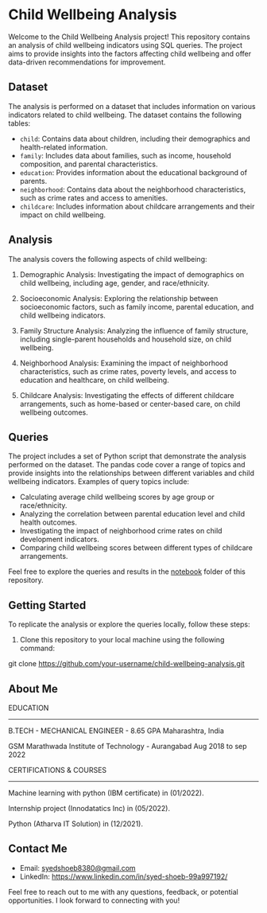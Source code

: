 # Child Wellbeing Analysis

Welcome to the Child Wellbeing Analysis project! This repository contains an analysis of child wellbeing indicators using SQL queries. The project aims to provide insights into the factors affecting child wellbeing and offer data-driven recommendations for improvement.

## Dataset

The analysis is performed on a dataset that includes information on various indicators related to child wellbeing. The dataset contains the following tables:

- `child`: Contains data about children, including their demographics and health-related information.
- `family`: Includes data about families, such as income, household composition, and parental characteristics.
- `education`: Provides information about the educational background of parents.
- `neighborhood`: Contains data about the neighborhood characteristics, such as crime rates and access to amenities.
- `childcare`: Includes information about childcare arrangements and their impact on child wellbeing.

## Analysis

The analysis covers the following aspects of child wellbeing:

1. Demographic Analysis: Investigating the impact of demographics on child wellbeing, including age, gender, and race/ethnicity.

2. Socioeconomic Analysis: Exploring the relationship between socioeconomic factors, such as family income, parental education, and child wellbeing indicators.

3. Family Structure Analysis: Analyzing the influence of family structure, including single-parent households and household size, on child wellbeing.

4. Neighborhood Analysis: Examining the impact of neighborhood characteristics, such as crime rates, poverty levels, and access to education and healthcare, on child wellbeing.

5. Childcare Analysis: Investigating the effects of different childcare arrangements, such as home-based or center-based care, on child wellbeing outcomes.

## Queries

The project includes a set of Python script that demonstrate the analysis performed on the dataset. The pandas code cover a range of topics and provide insights into the relationships between different variables and child wellbeing indicators. Examples of query topics include:

- Calculating average child wellbeing scores by age group or race/ethnicity.
- Analyzing the correlation between parental education level and child health outcomes.
- Investigating the impact of neighborhood crime rates on child development indicators.
- Comparing child wellbeing scores between different types of childcare arrangements.

Feel free to explore the queries and results in the [notebook](DS_Project.ipynb/) folder of this repository.

## Getting Started

To replicate the analysis or explore the queries locally, follow these steps:

1. Clone this repository to your local machine using the following command:

git clone https://github.com/your-username/child-wellbeing-analysis.git

## About Me

EDUCATION 
_________________________________________________________________________________

B.TECH - MECHANICAL ENGINEER - 8.65 GPA		                                   Maharashtra, India

GSM Marathwada Institute of Technology - Aurangabad         	               Aug  2018  to sep 2022

CERTIFICATIONS & COURSES
_________________________________________________________________________________

Machine learning with python (IBM certificate) in (01/2022).

Internship project (Innodatatics Inc) in (05/2022).

Python (Atharva IT Solution) in (12/2021).


## Contact Me

- Email: syedshoeb8380@gmail.com
- LinkedIn: https://www.linkedin.com/in/syed-shoeb-99a997192/

Feel free to reach out to me with any questions, feedback, or potential opportunities. I look forward to connecting with you!
